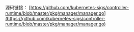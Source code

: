 源码链接：
[https://github.com/kubernetes-sigs/controller-runtime/blob/master/pkg/manager/manager.go](https://github.com/kubernetes-sigs/controller-runtime/blob/master/pkg/manager/manager.go)



